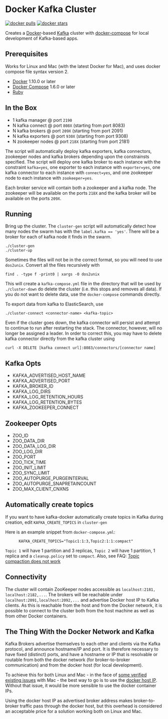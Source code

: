 # Docker Kafka Cluster

[![docker pulls](https://img.shields.io/docker/pulls/zen12/kafka-cluster.svg)](https://hub.docker.com/r/zen12/kafka-cluster/)
[![docker stars](https://img.shields.io/docker/stars/zen12/kafka-cluster.svg)](https://hub.docker.com/r/zen12/kafka-cluster/)

Creates a [Docker](https://www.docker.com)-based [Kafka](http://kafka.apache.org/)
cluster with [docker-compose](https://docs.docker.com/compose) for local
development of Kafka-based apps.

## Prerequisites

Works for Linux and Mac (with the latest Docker for Mac), and uses docker
compose file syntax version 2.

- [Docker](https://www.docker.com) 1.10.0 or later
- [Docker Compose](https://docs.docker.com/compose) 1.6.0 or later
- [Ruby](https://www.ruby-lang.org)

## In the Box

* 1 kafka manager @ port `2190`
* N kafka connect @ port `808X` (starting from port 8083) 
* N kafka brokers @ port `209X` (starting from port 2091)
* N kafka exporters @ port `930X` (starting from port 9308)
* N zookeeper nodes @ port `218X` (starting from port 2181)

The script will automatically deploy kafka exporters, kafka connectors,
zookeeper nodes and kafka brokers depending upon the constrainsts specified.
The script will deploy one kafka broker to each instance with the constraint
`kafka=yes`, one exporter to each instance with `exporter=yes`, one kafka
connector to each instance with `connect=yes`, and one zookeeper node to each
instance with `zookeeper=yes`.

Each broker service will contain both a zookeeper and a kafka node. The
zookeeper will be available on the ports `218X` and the kafka broker will
be available on the ports `209X`.

## Running

Bring up the cluster. The `cluster-gen` script will automatically detect how
many nodes the swarm has with the `label.kafka == 'yes'`. There will be
a broker for each of kafka node it finds in the swarm.

```
./cluster-gen
./cluster-up
```

Sometimes the files will not be in the correct format, so you will need to use
`dos2unix`. Convert all the files recursively with

```
find . -type f -print0 | xargs -0 dos2unix
```

This will create a `kafka-compose.yml` file in the directory that will be used
by `./cluster-down` do delete the cluster (i.e. this stops and removes all data).
If you do not want to delete data, use the `docker-compose` commands directly.

To export data from kafka to ElasticSearch, use

```
./cluster-connect <connector-name> <kafka-topic>
```

Even if the cluster goes down, the kafka connector will persist and attempt to
continue to run after restarting the stack. The connector, however, will no longer
be assigned a leader. In order to correct this, you may have to delete kafka
connector directly from the kafka cluster using

```
curl -X DELETE [kafka connect url]:8083/connectors/[connector name]
```

## Kafka Opts

- KAFKA_ADVERTISED_HOST_NAME
- KAFKA_ADVERTISED_PORT
- KAFKA_BROKER_ID
- KAFKA_LOG_DIRS
- KAFKA_LOG_RETENTION_HOURS
- KAFKA_LOG_RETENTION_BYTES
- KAFKA_ZOOKEEPER_CONNECT

## Zookeeper Opts

- ZOO_ID
- ZOO_DATA_DIR
- ZOO_DATA_LOG_DIR
- ZOO_LOG_DIR
- ZOO_PORT
- ZOO_TICK_TIME
- ZOO_INIT_LIMIT
- ZOO_SYNC_LIMIT
- ZOO_AUTOPURGE_PURGEINTERVAL
- ZOO_AUTOPURGE_SNAPRETAINCOUNT
- ZOO_MAX_CLIENT_CNXNS

## Automatically create topics

If you want to have kafka-docker automatically create topics in Kafka during
creation, edit ```KAFKA_CREATE_TOPICS``` in `cluster-gen`

Here is an example snippet from ```docker-compose.yml```:

          KAFKA_CREATE_TOPICS="Topic1:1:3,Topic2:1:1:compact"

```Topic 1``` will have 1 partition and 3 replicas, ```Topic 2``` will have 1 partition, 1 replica and a `cleanup.policy` set to `compact`. Also, see FAQ: [Topic compaction does not work](https://github.com/wurstmeister/kafka-docker/wiki#topic-compaction-does-not-work)

## Connectivity

The cluster will contain ZooKeeper nodes accessible as `localhost:2181,`
`localhost:2182,...`. The brokers will be reachable under
`localhost:2091,localhost:2092,...` and advertise Docker host IP to Kafka
clients. As this is reachable from the host and from the Docker network, it is
possible to connect to the cluster both from the host machine as well as from
other Docker containers.

## The Thing With the Docker Network and Kafka

Kafka Brokers advertise themselves to each other and clients via the Kafka
protocol, and announce hostname/IP and port. It is therefore necessary to have
fixed (distinct) ports, and have a hostname or IP that is resolvable or routable
from both the docker network (for broker-to-broker communication) and from the
docker host (for local development).

To achieve this for both Linux and Mac - in the face of
[some verified existing issues](https://github.com/docker/docker/issues/22753)
with Mac - the best way to go is to use the [docker host IP](./cluster-up#L10-L15).
Without that issue, it would be more sensible to use the docker container IPs.

Using the docker host IP as advertised broker address makes broker-to-broker
traffic pass through the docker host, but this overhead is considered an
acceptable price for a solution working both on Linux and Mac.
